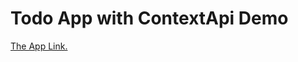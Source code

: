# Todo App with ContextApi Demo 
[The App Link.](https://alisha-bashir.github.io/todo-routine-app/)
